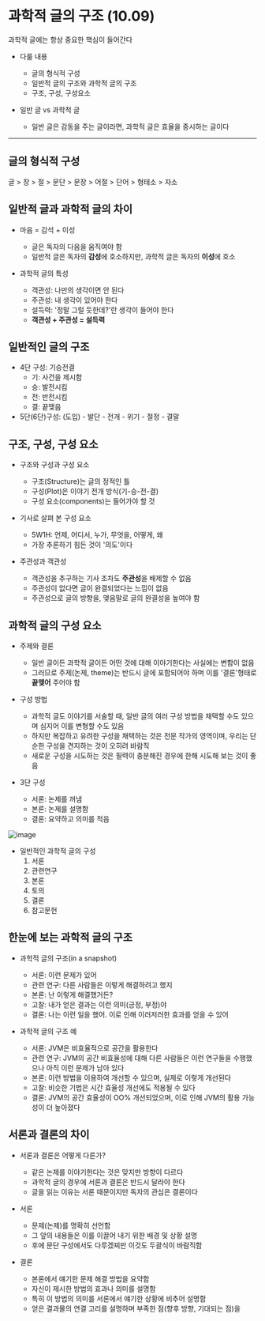 # 과학적 글의 구조 (10.09)
과학적 글에는 항상 중요한 핵심이 들어간다

* 다룰 내용
  * 글의 형식적 구성
  * 일반적 글의 구조와 과학적 글의 구조
  * 구조, 구성, 구성요소

* 일반 글 vs 과학적 글
  * 일반 글은 감동을 주는 글이라면, 과학적 글은 효율을 중시하는 글이다

---
## 글의 형식적 구성
글 > 장 > 절 > 문단 > 문장 > 어절 > 단어 > 형태소 > 자소

## 일반적 글과 과학적 글의 차이
* 마음 = 감석 + 이성
  * 글은 독자의 다음을 움직여야 함
  * 일반적 글은 독자의 **감성**에 호소하지만, 과학적 글은 독자의 **이성**에 호소

* 과학적 글의 특성
  * 객관성: 나만의 생각이면 안 된다
  * 주관성: 내 생각이 있어야 한다
  * 설득력: '정말 그럴 듯한데?'란 생각이 들어야 한다
  * **객관성 + 주관성 = 설득력**

## 일반적인 글의 구조
* 4단 구성: 기승전결
  * 기: 사건을 제시함
  * 승: 발전시킴
  * 전: 반전시킴
  * 결: 끝맺음
* 5단(6단)구성: (도입) - 발단 - 전개 - 위기 - 절정 - 결말


## 구조, 구성, 구성 요소
* 구조와 구성과 구성 요소
  * 구조(Structure)는 글의 정적인 틀
  * 구성(Plot)은 이야기 전개 방식(기-승-전-결)
  * 구성 요소(components)는 들어가야 할 것

* 기사로 살펴 본 구성 요소
  * 5W1H: 언제, 어디서, 누가, 무엇을, 어떻게, 왜
  * 가장 추론하기 힘든 것이 '의도'이다

* 주관성과 객관성
  * 객관성을 추구하는 기사 조차도 **주관성**을 배제할 수 없음
  * 주관성이 없다면 글이 완결되었다는 느낌이 없음
  * 주관성으로 글의 방향을, 맺음말로 글의 완결성을 높여야 함

## 과학적 글의 구성 요소
* 주제와 결론
  * 일반 글이든 과학적 글이든 어떤 것에 대해 이야기한다는 사실에는 변함이 없음
  * 그러므로 주제(논제, theme)는 반드시 글에 포함되어야 하며 이를 '결론'형태로 **끝맺어** 주어야 함

* 구성 방법
  * 과학적 글도 이야기를 서술할 때, 일반 글의 여러 구성 방법을 채택할 수도 있으며 심지어 이를 변형할 수도 있음
  * 하지만 복잡하고 유려한 구성을 채택하는 것은 전문 작가의 영역이며, 우리는 단순한 구성을 견지하는 것이 오히려 바람직
  * 새로운 구성을 시도하는 것은 필력이 충분해진 경우에 한해 시도해 보는 것이 좋음

* 3단 구성
  * 서론: 논제를 꺼냄
  * 본론: 논제를 설명함
  * 결론: 요약하고 의미를 적음


![image](https://user-images.githubusercontent.com/68818952/136661857-1f856582-c390-40f2-b615-b917f89faacb.png)
* 일반적인 과학적 글의 구성
  1. 서론
  2. 관련연구
  3. 본론
  4. 토의
  5. 결론
  6. 참고문헌

## 한눈에 보는 과학적 글의 구조
* 과학적 글의 구조(in a snapshot)
  * 서론: 이런 문제가 있어
  * 관련 연구: 다른 사람들은 이렇게 해결하려고 했지
  * 본론: 난 이렇게 해결했거든?
  * 고찰: 내가 얻은 결과는 이런 의미(긍정, 부정)야
  * 결론: 나는 이런 일을 했어. 이로 인해 이러저러한 효과를 얻을 수 있어

* 과학적 글의 구조 예
  * 서론: JVM은 비효율적으로 공간을 활용한다
  * 관련 연구: JVM의 공간 비효율성에 대해 다른 사람들은 이런 연구들을 수행했으나 아직 이런 문제가 남아 있다
  * 본론: 이런 방법을 이용하여 개선할 수 있으며, 실제로 이렇게 개선된다
  * 고찰: 비슷한 기법은 시간 효율성 개선에도 적용될 수 있다
  * 결론: JVM의 공간 효율성이 OO% 개선되었으며, 이로 인해 JVM의 활용 가능성이 더 높아졌다

## 서론과 결론의 차이
* 서론과 결론은 어떻게 다른가?
  * 같은 논제를 이야기한다는 것은 맞지만 방향이 다르다
  * 과학적 글의 경우에 서론과 결론은 반드시 달라야 한다
  * 글을 읽는 이유는 서론 때문이지만 독자의 관심은 결론이다

* 서론
  * 문제(논제)를 명확히 선언함
  * 그 앞의 내용들은 이를 이끌어 내기 위한 배경 및 상황 설명
  * 후에 문단 구성에서도 다루겠찌만 이것도 두괄식이 바람직함

* 결론
  * 본론에서 얘기한 문제 해결 방법을 요약함
  * 자신이 제시한 방법의 효과나 의미를 설명함
  * 특히 이 방법의 의미를 서론에서 얘기한 상황에 비추어 설명함
  * 얻은 결과물의 연결 고리를 설명하며 부족한 점(향후 방향, 기대되는 점)을 
